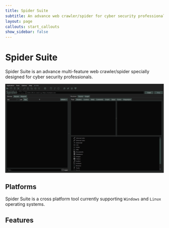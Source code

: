 ```yaml
---
title: Spider Suite
subtitle: An advance web crawler/spider for cyber security professionals
layout: page
callouts: start_callouts
show_sidebar: false
---
```


# Spider Suite

Spider Suite is an advance multi-feature web crawler/spider specially designed for cyber security professionals.

<img src="img/screenshots.apng">

## Platforms

Spider Suite is a cross platform tool currently supporting `Windows` and `Linux` operating systems.

## Features 